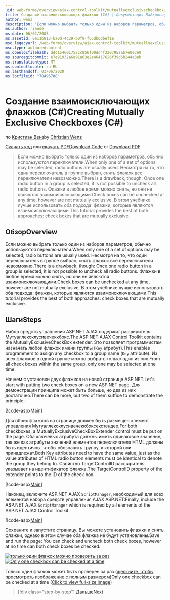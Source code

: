 ```yaml
---
uid: web-forms/overview/ajax-control-toolkit/mutuallyexclusivecheckbox/creating-mutually-exclusive-checkboxes-cs
title: Создание взаимоисключающих флажков (C#) | Документация Майкрософт
author: wenz
description: 'Если можно выбрать только один из наборов параметров, обычно используются переключатели. Однако существует недостаток: один переключатель в группе,...'
ms.author: riande
ms.date: 06/02/2008
ms.assetid: 8e11b813-ba0d-4c29-b0f8-f65db6dbef1e
msc.legacyurl: /web-forms/overview/ajax-control-toolkit/mutuallyexclusivecheckbox/creating-mutually-exclusive-checkboxes-cs
msc.type: authoredcontent
ms.openlocfilehash: ddc154601752cc856f00dd4f3207952ab7e0e3e0
ms.sourcegitcommit: e7e91932a6e91a63e2e46417626f39d6b244a3ab
ms.translationtype: MT
ms.contentlocale: ru-RU
ms.lasthandoff: 03/06/2020
ms.locfileid: "78496788"
---
```

# <a name="creating-mutually-exclusive-checkboxes-c"></a><span data-ttu-id="64f3d-104">Создание взаимоисключающих флажков (C#)</span><span class="sxs-lookup"><span data-stu-id="64f3d-104">Creating Mutually Exclusive Checkboxes (C#)</span></span>

<span data-ttu-id="64f3d-105">по [Кристиан Венз](https://github.com/wenz)</span><span class="sxs-lookup"><span data-stu-id="64f3d-105">by [Christian Wenz](https://github.com/wenz)</span></span>

<span data-ttu-id="64f3d-106">[Скачать код](https://download.microsoft.com/download/9/3/f/93f8daea-bebd-4821-833b-95205389c7d0/MutuallyExclusiveCheckBox0.cs.zip) или [скачать PDF](https://download.microsoft.com/download/b/6/a/b6ae89ee-df69-4c87-9bfb-ad1eb2b23373/mutuallyexclusivecheckbox0CS.pdf)</span><span class="sxs-lookup"><span data-stu-id="64f3d-106">[Download Code](https://download.microsoft.com/download/9/3/f/93f8daea-bebd-4821-833b-95205389c7d0/MutuallyExclusiveCheckBox0.cs.zip) or [Download PDF](https://download.microsoft.com/download/b/6/a/b6ae89ee-df69-4c87-9bfb-ad1eb2b23373/mutuallyexclusivecheckbox0CS.pdf)</span></span>

> <span data-ttu-id="64f3d-107">Если можно выбрать только один из наборов параметров, обычно используются переключатели.</span><span class="sxs-lookup"><span data-stu-id="64f3d-107">When only one of a set of options may be selected, radio buttons are usually used.</span></span> <span data-ttu-id="64f3d-108">Несмотря на то, что один переключатель в группе выбран, снять флажок все переключатели невозможно.</span><span class="sxs-lookup"><span data-stu-id="64f3d-108">There is a drawback, though: Once one radio button in a group is selected, it is not possible to uncheck all radio buttons.</span></span> <span data-ttu-id="64f3d-109">Флажки в любое время можно снять, но они не являются взаимоисключающими.</span><span class="sxs-lookup"><span data-stu-id="64f3d-109">Check boxes can be unchecked at any time, however are not mutually exclusive.</span></span> <span data-ttu-id="64f3d-110">В этом учебнике лучше использовать оба подхода: флажки, которые являются взаимоисключающими.</span><span class="sxs-lookup"><span data-stu-id="64f3d-110">This tutorial provides the best of both approaches: check boxes that are mutually exclusive.</span></span>

## <a name="overview"></a><span data-ttu-id="64f3d-111">Обзор</span><span class="sxs-lookup"><span data-stu-id="64f3d-111">Overview</span></span>

<span data-ttu-id="64f3d-112">Если можно выбрать только один из наборов параметров, обычно используются переключатели.</span><span class="sxs-lookup"><span data-stu-id="64f3d-112">When only one of a set of options may be selected, radio buttons are usually used.</span></span> <span data-ttu-id="64f3d-113">Несмотря на то, что один переключатель в группе выбран, снять флажок все переключатели невозможно.</span><span class="sxs-lookup"><span data-stu-id="64f3d-113">There is a drawback, though: Once one radio button in a group is selected, it is not possible to uncheck all radio buttons.</span></span> <span data-ttu-id="64f3d-114">Флажки в любое время можно снять, но они не являются взаимоисключающими.</span><span class="sxs-lookup"><span data-stu-id="64f3d-114">Check boxes can be unchecked at any time, however are not mutually exclusive.</span></span> <span data-ttu-id="64f3d-115">В этом учебнике лучше использовать оба подхода: флажки, которые являются взаимоисключающими.</span><span class="sxs-lookup"><span data-stu-id="64f3d-115">This tutorial provides the best of both approaches: check boxes that are mutually exclusive.</span></span>

## <a name="steps"></a><span data-ttu-id="64f3d-116">Шаги</span><span class="sxs-lookup"><span data-stu-id="64f3d-116">Steps</span></span>

<span data-ttu-id="64f3d-117">Набор средств управления ASP.NET AJAX содержит расширитель Мутуаллексклусивечеккбокс.</span><span class="sxs-lookup"><span data-stu-id="64f3d-117">The ASP.NET AJAX Control Toolkit contains the MutuallyExclusiveCheckBox extender.</span></span> <span data-ttu-id="64f3d-118">Это позволяет программистам назначать любой флажок имени группы (`Key` атрибут).</span><span class="sxs-lookup"><span data-stu-id="64f3d-118">This enables programmers to assign any checkbox to a group name (`Key` attribute).</span></span> <span data-ttu-id="64f3d-119">Из всех флажков в одной группе можно выбрать только один из них.</span><span class="sxs-lookup"><span data-stu-id="64f3d-119">From all check boxes within the same group, only one may be selected at one time.</span></span>

<span data-ttu-id="64f3d-120">Начнем с установки двух флажков на новой странице ASP.NET.</span><span class="sxs-lookup"><span data-stu-id="64f3d-120">Let's start with putting two check boxes on a new ASP.NET page.</span></span> <span data-ttu-id="64f3d-121">Для демонстрации принципа может быть больше, но два из них достаточно:</span><span class="sxs-lookup"><span data-stu-id="64f3d-121">There can be more, but two of them suffice to demonstrate the principle:</span></span>

[!code-aspx[Main](creating-mutually-exclusive-checkboxes-cs/samples/sample1.aspx)]

<span data-ttu-id="64f3d-122">Для обоих флажков на странице должен быть размещен элемент управления Мутуаллексклусивечеккбоксекстендер.</span><span class="sxs-lookup"><span data-stu-id="64f3d-122">For both checkboxes, a MutuallyExclusiveCheckBoxExtender control must be put on the page.</span></span> <span data-ttu-id="64f3d-123">Оба ключевых атрибута должны иметь одинаковое значение, так же как атрибуты значений элементов переключателя HTML должны быть идентичны, чтобы обозначить группу, к которой они принадлежат.</span><span class="sxs-lookup"><span data-stu-id="64f3d-123">Both Key attributes need to have the same value, just as the value attributes of HTML radio button elements must be identical to denote the group they belong to.</span></span> <span data-ttu-id="64f3d-124">Свойство TargetControlID расширителя указывает на идентификатор флажка.</span><span class="sxs-lookup"><span data-stu-id="64f3d-124">The TargetControlID property of the extender points to the ID of the check box.</span></span>

[!code-aspx[Main](creating-mutually-exclusive-checkboxes-cs/samples/sample2.aspx)]

<span data-ttu-id="64f3d-125">Наконец, включите ASP.NET AJAX `ScriptManager`, необходимый для всех элементов набора средств управления AJAX ASP.NET:</span><span class="sxs-lookup"><span data-stu-id="64f3d-125">Finally, include the ASP.NET AJAX `ScriptManager` which is required by all elements of the ASP.NET AJAX Control Toolkit:</span></span>

[!code-aspx[Main](creating-mutually-exclusive-checkboxes-cs/samples/sample3.aspx)]

<span data-ttu-id="64f3d-126">Сохраните и запустите страницу. Вы можете установить флажки и снять флажки, однако в этом случае оба флажка не будут установлены.</span><span class="sxs-lookup"><span data-stu-id="64f3d-126">Save and run the page: You can check and uncheck both check boxes, however at no time can both check boxes be checked.</span></span>

<span data-ttu-id="64f3d-127">[![только один флажок можно проверить за раз](creating-mutually-exclusive-checkboxes-cs/_static/image2.png)](creating-mutually-exclusive-checkboxes-cs/_static/image1.png)</span><span class="sxs-lookup"><span data-stu-id="64f3d-127">[![Only one checkbox can be checked at a time](creating-mutually-exclusive-checkboxes-cs/_static/image2.png)](creating-mutually-exclusive-checkboxes-cs/_static/image1.png)</span></span>

<span data-ttu-id="64f3d-128">Только один флажок может быть проверен за раз ([щелкните, чтобы просмотреть изображение с полным размером](creating-mutually-exclusive-checkboxes-cs/_static/image3.png))</span><span class="sxs-lookup"><span data-stu-id="64f3d-128">Only one checkbox can be checked at a time ([Click to view full-size image](creating-mutually-exclusive-checkboxes-cs/_static/image3.png))</span></span>

> [!div class="step-by-step"]
> [<span data-ttu-id="64f3d-129">Дальше</span><span class="sxs-lookup"><span data-stu-id="64f3d-129">Next</span></span>](creating-mutually-exclusive-checkboxes-vb.md)
